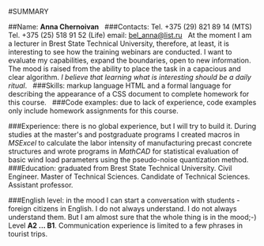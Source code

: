 #SUMMARY

##Name: 
**Anna Chernoivan**
 
###Contacts: 
Tel. +375 (29) 821 89 14 (MTS)
Tel. +375 (25) 518 91 52 (Life)
email: bel_anna@list.ru
 
At the moment I am a lecturer in Brest State Technical University, therefore, at least, it is interesting to see how the training webinars are conducted. I want to evaluate my capabilities, expand the boundaries, open to new information. The mood is raised from the ability to place the task in a capacious and clear algorithm. *I believe that learning what is interesting should be a daily ritual*.
 
###Skills:
markup language HTML and a formal language for describing the appearance of a CSS document to complete homework for this course.
 
###Code examples: 
due to lack of experience, code examples only include homework assignments for this course.

###Experience: 
there is no global experience, but I will try to build it. During studies at the master's and postgraduate programs I created macros in *MSExcel* to calculate the labor intensity of manufacturing precast concrete structures and wrote programs in *MathCAD* for statistical evaluation of basic wind load parameters using the pseudo-noise quantization method.
 
###Education: 
graduated from Brest State Technical University. Civil Engineer. Master of Technical Sciences. Candidate of Technical Sciences. Assistant professor.

###English level: 
in the mood I can start a conversation with students - foreign citizens in English. I do not always understand. I do not always understand them. But I am almost sure that the whole thing is in the mood;-) Level **A2 ... B1**. Communication experience is limited to a few phrases in tourist trips.
